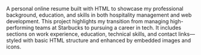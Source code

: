 A personal online resume built with HTML to showcase my professional background, education, and skills in both hospitality management and web development. This project highlights my transition from managing high-performing teams at Starbucks to pursuing a career in tech. It includes sections on work experience, education, technical skills, and contact links—styled with basic HTML structure and enhanced by embedded images and icons.
